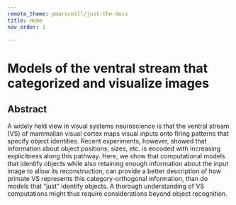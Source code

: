```yaml
---
remote_theme: pmarsceill/just-the-docs
title: Home
nav_order: 1

---
```


# Models of the ventral stream that categorized and visualize images

## Abstract

A widely held view in visual systems neuroscience is that the ventral stream (VS) of mammalian visual cortex maps visual inputs onto firing patterns that specify object identities. Recent experiments, however, showed that information about object positions, sizes, etc. is encoded with increasing explicitness along this pathway. Here, we show that computational models that identify objects while also retaining enough information about the input image to allow its reconstruction, can provide a better description of how primate VS represents this category-orthogonal information, than do models that “just” identify objects. A thorough understanding of VS computations might thus require considerations beyond object recognition.
